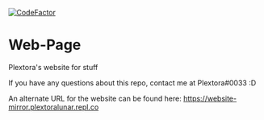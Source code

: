 [![CodeFactor](https://www.codefactor.io/repository/github/plextora/web-page/badge)](https://www.codefactor.io/repository/github/plextora/web-page)
# Web-Page
Plextora's website for stuff

If you have any questions about this repo, contact me at Plextora#0033 :D

An alternate URL for the website can be found here: https://website-mirror.plextoralunar.repl.co
